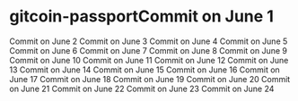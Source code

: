 # gitcoin-passportCommit on June 1
Commit on June 2
Commit on June 3
Commit on June 4
Commit on June 5
Commit on June 6
Commit on June 7
Commit on June 8
Commit on June 9
Commit on June 10
Commit on June 11
Commit on June 12
Commit on June 13
Commit on June 14
Commit on June 15
Commit on June 16
Commit on June 17
Commit on June 18
Commit on June 19
Commit on June 20
Commit on June 21
Commit on June 22
Commit on June 23
Commit on June 24
